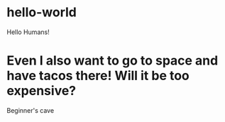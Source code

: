 # hello-world

Hello Humans!

Even I also want to go to space and have tacos there! 
Will it be too expensive?
=======
Beginner's cave


